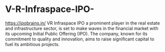 # V-R-Infraspace-IPO-
https://ipobrains.in/    VR Infraspace IPO   a prominent player in the real estate and infrastructure sector, is set to make waves in the financial market with its upcoming Initial Public Offering (IPO). The company, known for its commitment to quality and innovation, aims to raise significant capital to fuel its ambitious projects.
